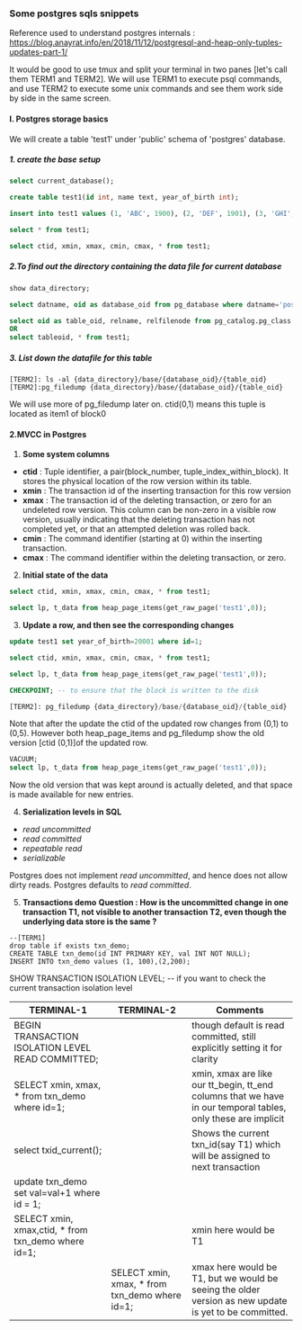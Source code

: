 ### Some postgres sqls snippets

Reference used to understand postgres internals : https://blog.anayrat.info/en/2018/11/12/postgresql-and-heap-only-tuples-updates-part-1/

It would be good to use tmux and split your terminal in two panes [let's call them TERM1 and TERM2]. We will use TERM1 to execute psql commands, and use TERM2 to execute some unix commands and see them work side by side in the same screen.

#### I. Postgres storage basics
We will create a table 'test1' under 'public' schema of 'postgres' database.

##### 1. create the base setup
```sql
select current_database();

create table test1(id int, name text, year_of_birth int);

insert into test1 values (1, 'ABC', 1900), (2, 'DEF', 1901), (3, 'GHI', 1902), (4, 'JKL', 1903);

select * from test1;

select ctid, xmin, xmax, cmin, cmax, * from test1;
```

##### 2.To find out the directory containing the data file for current database
```sql
show data_directory;

select datname, oid as database_oid from pg_database where datname='postgres';

select oid as table_oid, relname, relfilenode from pg_catalog.pg_class where relname='test1';
OR
select tableoid, * from test1;
```

##### 3. List down the datafile for this table
```
[TERM2]: ls -al {data_directory}/base/{database_oid}/{table_oid}
[TERM2]:pg_filedump {data_directory}/base/{database_oid}/{table_oid}
```
We will use more of pg_filedump later on.
ctid(0,1) means this tuple is located as item1 of block0

#### 2.MVCC in Postgres
1. **Some system columns**
 - **ctid** : Tuple identifier, a pair(block_number, tuple_index_within_block). It stores the physical location of the row version within its table.
 - **xmin** : The transaction id of the inserting transaction for this row version
 - **xmax** : The transaction id of the deleting transaction, or zero for an undeleted row version. This column can be non-zero in a visible row version, usually
          indicating that the deleting transaction has not completed yet, or that an attempted deletion was rolled back.
 - **cmin** : The command identifier (starting at 0) within the inserting transaction.
 - **cmax** : The command identifier within the deleting transaction, or zero.
 
2. **Initial state of the data**
```sql
select ctid, xmin, xmax, cmin, cmax, * from test1; 

select lp, t_data from heap_page_items(get_raw_page('test1',0));
```
3. **Update a row, and then see the corresponding changes**
```sql
update test1 set year_of_birth=20001 where id=1;

select ctid, xmin, xmax, cmin, cmax, * from test1; 

select lp, t_data from heap_page_items(get_raw_page('test1',0));

CHECKPOINT; -- to ensure that the block is written to the disk

[TERM2]: pg_filedump {data_directory}/base/{database_oid}/{table_oid}
```
Note that after the update the ctid of the updated row changes from (0,1) to (0,5). However both heap_page_items and pg_filedump show the old version [ctid (0,1)]of the updated row.
```sql
VACUUM;
select lp, t_data from heap_page_items(get_raw_page('test1',0));
```
Now the old version that was kept around is actually deleted, and that space is made available for new entries.

4. **Serialization levels in SQL**
- *read uncommitted*
- *read committed*
- *repeatable read*
- *serializable*

Postgres does not implement *read uncommitted*, and hence does not allow dirty reads.
Postgres defaults to *read committed*.

5. **Transactions demo**
**Question : How is the uncommitted change in one transaction T1, not visible to another transaction T2, even though the underlying data store is the same ?**
```
--[TERM1]
drop table if exists txn_demo;
CREATE TABLE txn_demo(id INT PRIMARY KEY, val INT NOT NULL);
INSERT INTO txn_demo values (1, 100),(2,200);
```
SHOW TRANSACTION ISOLATION LEVEL; --  if you want to check the current transaction isolation level

| TERMINAL-1| TERMINAL-2|Comments|
|-----------|-----------|--------|
|BEGIN TRANSACTION ISOLATION LEVEL READ COMMITTED;|| though default is read committed, still explicitly setting it for clarity|
|SELECT xmin, xmax, * from txn_demo where id=1;||xmin, xmax are like our tt_begin, tt_end columns that we have in our temporal tables, only these are implicit|
|select txid_current();||Shows the current txn_id(say T1) which will be assigned to next transaction|
|update txn_demo set val=val+1 where id = 1;|||
|SELECT xmin, xmax,ctid, * from txn_demo where id=1;||xmin here would be T1|
||SELECT xmin, xmax, * from txn_demo where id=1;|xmax here would be T1, but we would be seeing the older version as new update is yet to be committed.|


